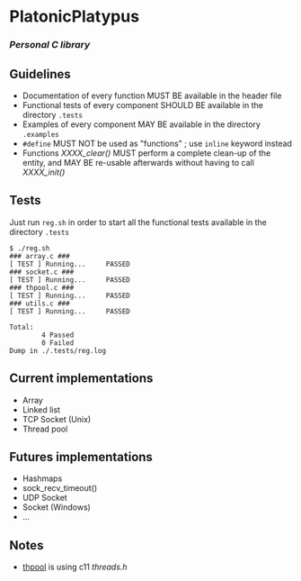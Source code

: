 # PlatonicPlatypus
### _Personal C library_

## Guidelines
* Documentation of every function MUST BE available in the header file
* Functional tests of every component SHOULD BE available in the directory `.tests`
* Examples of every component MAY BE available in the directory `.examples`
* `#define` MUST NOT be used as "functions" ; use `inline` keyword instead
* Functions _XXXX\_clear()_ MUST perform a complete clean-up of the entity, and MAY BE re-usable afterwards without having to call _XXXX\_init()_

## Tests
Just run `reg.sh` in order to start all the functional tests available in the directory `.tests`

```
$ ./reg.sh
### array.c ###
[ TEST ] Running...     PASSED
### socket.c ###
[ TEST ] Running...     PASSED
### thpool.c ###
[ TEST ] Running...     PASSED
### utils.c ###
[ TEST ] Running...     PASSED

Total:
        4 Passed
        0 Failed
Dump in ./.tests/reg.log
```

## Current implementations
* Array
* Linked list
* TCP Socket (Unix)
* Thread pool

## Futures implementations
* Hashmaps
* sock_recv_timeout()
* UDP Socket
* Socket (Windows)
* ...

## Notes
* [thpool](./thpool) is using c11 _threads.h_
